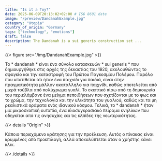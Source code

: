 ```yaml
---
title: "Is it a Toy?"
date: 2025-06-09T20:13:02+02:00 # ISO 8601 date
image: "/preview/DandanahExample.jpg"
category: "Utopia"
country_of_origin: "Germany"
tags: ["technology", "emotions"]
draft: false
description: The Dandanah is a sui generis construction set ...
---
```




{{< figure src="/img/DandanahExample.jpg" >}}

Το * dandanah * είναι ένα σύνολο κατασκευών * sui generis * που δημιουργήθηκε στις αρχές της δεκαετίας του 1920, ακολουθώντας το σφαγείο και την καταστροφή του Πρώτου Παγκοσμίου Πολέμου. Παρόλο που υποτίθεται ότι ήταν ένα παιχνίδι για παιδιά, είναι στην πραγματικότητα μάλλον ακατάλληλο για παιχνίδι, καθώς αποτελείται από μικρά τούβλα από πολύχρωμα γυαλί. Το σκεπτικό πίσω από τη δημιουργία του περιελάμβανε ένα μείγμα πεποιθήσεων που σχετίζονται με το φως και το χρώμα, την τεχνολογία και την υλικότητα του γυαλιού, καθώς και τα μη ρεαλιστικά οράματα ενός ιδανικού κόσμου. Τελικά, το * dandanah * ήταν μια μικροσκοπική ουτοπία, ένα ιδιοσυγκρασιακό πείραμα ενηλίκων που οδηγείται από τις ανησυχίες και τις ελπίδες της νεωτερικότητας.

{{< details "Origin" >}}

Κάποιο περιεχόμενο κράτησης για την προέλευση. Αυτός ο πίνακας είναι κρυμμένος από προεπιλογή, αλλά αποκαλύπτεται όταν ο χρήστης κάνει κλικ.

{{< /details >}}


